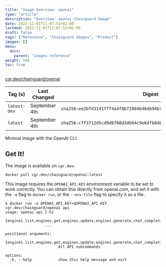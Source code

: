 ```yaml
---
title: "Image Overview: openai"
type: "article"
description: "Overview: openai Chainguard Image"
date: 2022-11-01T11:07:52+02:00
lastmod: 2022-11-01T11:07:52+02:00
draft: false
tags: ["Reference", "Chainguard Images", "Product"]
images: []
menu:
  docs:
    parent: "images-reference"
weight: 500
toc: true
---
```


[cgr.dev/chainguard/openai](https://github.com/chainguard-images/images/tree/main/images/openai)

| Tag (s)       | Last Changed  | Digest                                                                    |
|---------------|---------------|---------------------------------------------------------------------------|
|  `latest-dev` | September 4th | `sha256:ee2bfd3141fff4a4f8b72004b46db94b7d0b75668a60cc647f297097cd9f016b` |
|  `latest`     | September 4th | `sha256:cff3712d5cd9d6f60d3db64c9e6dfb84bdebbd7be9064e4e9ece2fbb847c68e6` |



Minimal image with the OpenAI CLI.

## Get It!

The image is available on `cgr.dev`:

```
docker pull cgr.dev/chainguard/openai:latest
```

This image requires the `OPENAI_API_KEY` environment variable to be set to work correctly.
You can obtain this directly from openai.com, and set it with the `-e` flag to `docker run`, or the `--env-file` flag to specify it as a file.

```shell
$ docker run -e OPENAI_API_KEY=$OPENAI_API_KEY cgr.dev/chainguard/openai api
usage: openai api [-h]
                  {engines.list,engines.get,engines.update,engines.generate,chat_completions.create,completions.create,deployments.list,deployments.get,deployments.delete,deployments.create,models.list,models.get,models.delete,files.create,files.get,files.delete,files.list,fine_tunes.list,fine_tunes.create,fine_tunes.get,fine_tunes.results,fine_tunes.events,fine_tunes.follow,fine_tunes.cancel,fine_tunes.delete,image.create,image.create_edit,image.create_variation,audio.transcribe,audio.translate}
                  ...

positional arguments:
  {engines.list,engines.get,engines.update,engines.generate,chat_completions.create,completions.create,deployments.list,deployments.get,deployments.delete,deployments.create,models.list,models.get,models.delete,files.create,files.get,files.delete,files.list,fine_tunes.list,fine_tunes.create,fine_tunes.get,fine_tunes.results,fine_tunes.events,fine_tunes.follow,fine_tunes.cancel,fine_tunes.delete,image.create,image.create_edit,image.create_variation,audio.transcribe,audio.translate}
                        All API subcommands

options:
  -h, --help            show this help message and exit
```

